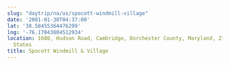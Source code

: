 ```yaml
---
slug: "daytrip/na/us/spocott-windmill-village"
date: '2001-01-30T04:37:00'
lat: '38.58455364476299'
lng: '-76.17043804512934'
location: 1680, Hudson Road, Cambridge, Dorchester County, Maryland, 21613, United
  States
title: Spocott Windmill & Village
---
```



